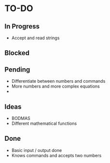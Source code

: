 
# TO-DO

## In Progress

- Accept and read strings

## Blocked



## Pending

- Differentiate between numbers and commands
- More numbers and more complex equations 
- 

## Ideas

- BODMAS
- Different mathematical functions

## Done

- Basic input / output done
- Knows commands and accepts two numbers